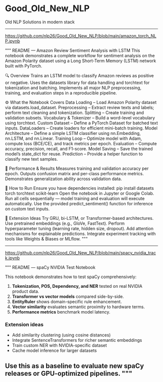 # Good_Old_New_NLP
Old NLP Solutions in modern stack

-------------------------------------------------------------------------------------------------------------------------------

https://github.com/nlp26/Good_Old_New_NLP/blob/main/amazon_torch_NLP.ipynb

"""
README — Amazon Review Sentiment Analysis with LSTM
This notebook demonstrates a complete workflow for sentiment analysis on the Amazon Polarity dataset using a Long Short-Term Memory (LSTM) network built with PyTorch.

🔍 Overview
Trains an LSTM model to classify Amazon reviews as positive or negative.
Uses the datasets library for data handling and torchtext for tokenization and batching.
Implements all major NLP preprocessing, training, and evaluation steps in a reproducible pipeline.

⚙️ What the Notebook Covers
Data Loading – Load Amazon Polarity dataset via datasets.load_dataset.
Preprocessing – Extract review texts and labels; perform text cleaning and tokenization.
Splitting – Create training and validation subsets.
Vocabulary & Tokenizer – Build a word-level vocabulary using torchtext.
Custom Dataset – Define a PyTorch Dataset for batched text inputs.
DataLoaders – Create loaders for efficient mini-batch training.
Model Architecture – Define a simple LSTM classifier using nn.Embedding, nn.LSTM, and nn.Linear.
Training Loop – Optimize model with Adam, compute loss (BCE/CE), and track metrics per epoch.
Evaluation – Compute accuracy, precision, recall, and F1-score.
Model Saving – Save the trained model’s state_dict for reuse.
Prediction – Provide a helper function to classify new text samples.

🧪 Performance & Results
Measures training and validation accuracy per epoch.
Outputs confusion matrix and per-class performance metrics.
Demonstrates generalization ability across validation data.

💾 How to Run
Ensure you have dependencies installed:
pip install datasets torch torchtext scikit-learn
Open the notebook in Jupyter or Google Colab.
Run all cells sequentially — model training and evaluation will execute automatically.
Use the provided predict_sentiment() function for inference on custom text inputs.

🚀 Extension Ideas
Try GRU, bi-LSTM, or Transformer-based architectures.
Use pretrained embeddings (e.g., GloVe, FastText).
Perform hyperparameter tuning (learning rate, hidden size, dropout).
Add attention mechanisms for explainable predictions.
Integrate experiment tracking with tools like Weights & Biases or MLflow.
"""

-------------------------------------------------------------------------------------------------------------------------------

https://github.com/nlp26/Good_Old_New_NLP/blob/main/spacy_nvidia_track.ipynb

"""
README — spaCy NVIDIA Test Notebook

This notebook demonstrates how to test spaCy comprehensively:

1. **Tokenization, POS, Dependency, and NER** tested on real NVIDIA product data.
2. **Transformer vs vector models** compared side-by-side.
3. **EntityRuler** shows domain-specific rule enhancement.
4. **Vector similarity** evaluates semantic proximity to hardware terms.
5. **Performance metrics** benchmark model latency.

### Extension ideas
- Add similarity clustering (using cosine distances)
- Integrate SentenceTransformers for richer semantic embeddings
- Train custom NER with NVIDIA-specific dataset
- Cache model inference for larger datasets

Use this as a baseline to evaluate new spaCy releases or GPU-optimized pipelines.
"""
-------------------------------------------------------------------------------------------------------------------------------



